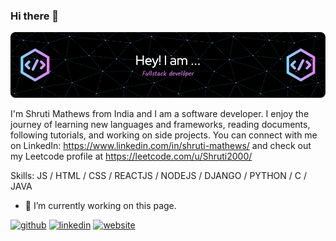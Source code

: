### Hi there 👋
![Header](./header.png)

I'm Shruti Mathews from India and I am a software developer. I enjoy the journey of learning new languages and frameworks, reading documents, following tutorials, and working on side projects. You can connect with me on LinkedIn: https://www.linkedin.com/in/shruti-mathews/ and check out my Leetcode profile at https://leetcode.com/u/Shruti2000/

Skills: JS / HTML / CSS / REACTJS / NODEJS / DJANGO / PYTHON / C / JAVA 



- 🔭 I’m currently working on this page. 


[<img src='https://cdn.jsdelivr.net/npm/simple-icons@3.0.1/icons/github.svg' alt='github' height='40'>](https://github.com/https://github.com/shrutisusan26)  [<img src='https://cdn.jsdelivr.net/npm/simple-icons@3.0.1/icons/linkedin.svg' alt='linkedin' height='40'>](https://www.linkedin.com/in/https://www.linkedin.com/in/shruti-mathews//)  [<img src='https://cdn.jsdelivr.net/npm/simple-icons@3.0.1/icons/icloud.svg' alt='website' height='40'>](https://portfolio-shruti-5f5c1e14f06c.herokuapp.com/)  
